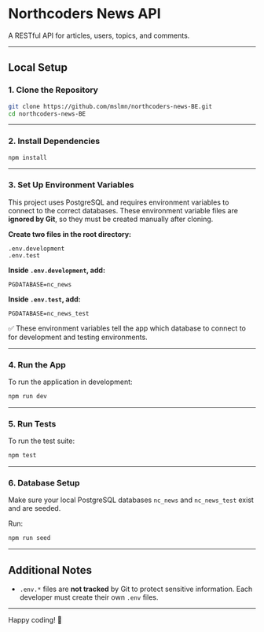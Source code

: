 # Northcoders News API

A RESTful API for articles, users, topics, and comments.

---

## Local Setup

### 1. Clone the Repository

```bash
git clone https://github.com/mslmn/northcoders-news-BE.git
cd northcoders-news-BE
```

---

### 2. Install Dependencies

```bash
npm install
```

---

### 3. Set Up Environment Variables

This project uses PostgreSQL and requires environment variables to connect to the correct databases. These environment variable files are **ignored by Git**, so they must be created manually after cloning.

**Create two files in the root directory:**

```
.env.development
.env.test
```

**Inside `.env.development`, add:**

```
PGDATABASE=nc_news
```

**Inside `.env.test`, add:**

```
PGDATABASE=nc_news_test
```

✅ These environment variables tell the app which database to connect to for development and testing environments.

---

### 4. Run the App

To run the application in development:

```bash
npm run dev
```

---

### 5. Run Tests

To run the test suite:

```bash
npm test
```

---

### 6. Database Setup

Make sure your local PostgreSQL databases `nc_news` and `nc_news_test` exist and are seeded.

Run:

```bash
npm run seed
```

---

## Additional Notes

- `.env.*` files are **not tracked** by Git to protect sensitive information. Each developer must create their own `.env` files.

---

Happy coding! 🚀
